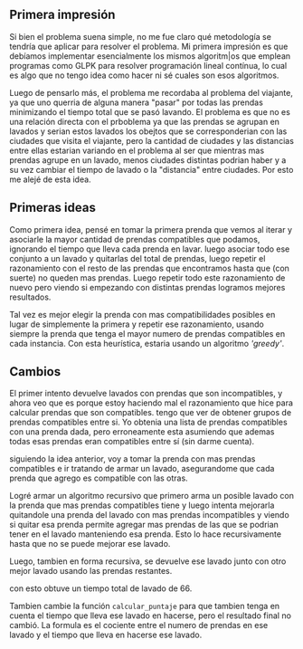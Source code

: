 
## Primera impresión

Si bien el problema suena simple, no me fue claro qué metodología se tendría que aplicar para resolver el problema. 
Mi primera impresión es que debíamos implementar
esencialmente los mismos algoritm|os que emplean programas como GLPK para resolver
programación lineal contínua, lo cual es algo que no tengo idea como hacer ni sé
cuales son esos algoritmos. 

Luego de pensarlo más, el problema me recordaba al problema del viajante, ya que uno
querria de alguna manera "pasar" por todas las prendas minimizando el tiempo total
que se pasó lavando. El problema es que no es una relación directa con el prboblema
ya que las prendas se agrupan en lavados y serian estos lavados los obejtos que se
corresponderian con las ciudades que visita el viajante, pero la cantidad de ciudades
y las distancias entre ellas estarian variando en el problema al ser que mientras
mas prendas agrupe en un lavado, menos ciudades distintas podrian haber y a su vez cambiar 
el tiempo de lavado o la "distancia" entre ciudades. Por esto me alejé de esta idea.

## Primeras ideas

Como primera idea, pensé en tomar la primera prenda que vemos al iterar y asociarle la mayor cantidad
de prendas compatibles que podamos, ignorando el tiempo que lleva cada prenda en lavar. luego asociar todo ese conjunto a un lavado y quitarlas
del total de prendas, luego repetir el razonamiento con el resto de las prendas que encontramos hasta que (con suerte) no queden mas prendas.
Luego repetir todo este razonamiento de nuevo pero viendo si empezando con distintas prendas logramos mejores resultados.

Tal vez es mejor elegir la prenda con mas compatibilidades posibles en lugar de simplemente la primera
y repetir ese razonamiento, usando siempre la prenda que tenga el mayor numero de prendas compatibles
en cada instancia. Con esta heurística, estaria usando un algoritmo *'greedy'*.

## Cambios

El primer intento devuelve lavados con prendas que son incompatibles, y ahora veo que es porque estoy
haciendo mal el razonamiento que hice para calcular prendas que son compatibles. tengo que ver de obtener grupos de prendas compatibles entre si. Yo obtenia una lista de prendas compatibles con
una prenda dada, pero erroneamente esta asumiendo que ademas todas esas prendas eran compatibles entre sí (sin darme cuenta).

siguiendo la idea anterior, voy a tomar la prenda con mas prendas compatibles e ir tratando de armar un lavado, asegurandome que cada prenda que agrego es compatible con las otras.

Logré armar un algoritmo recursivo que primero arma un posible lavado con la prenda que 
mas prendas compatibles tiene y luego intenta mejorarla quitandole una prenda del lavado 
con mas prendas incompatibles y viendo si quitar esa prenda permite agregar mas prendas
de las que se podrian tener en el lavado manteniendo esa prenda. Esto lo hace recursivamente hasta que no se puede mejorar ese lavado.

Luego, tambien en forma recursiva, se devuelve ese lavado junto con otro mejor lavado
usando las prendas restantes.

con esto obtuve un tiempo total de lavado de 66.

Tambien cambie la función `calcular_puntaje` para que tambien tenga en cuenta el tiempo
que lleva ese lavado en hacerse, pero el resultado final no cambió. La formula es el cociente
entre el numero de prendas en ese lavado y el tiempo que lleva en hacerse ese lavado.
